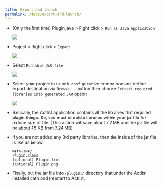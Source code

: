 ```yaml
---
title: Export and launch
permalink: /docs/export-and-launch/
---
```


* (Only the first time) Plugin.java > Right click > `Run as Java Application`

  ![]({{site.url}}/img/export-1.png)

* Project > Right click > `Export`

  ![]({{site.url}}/img/export-2.png)

* Select `Runnable JAR file`

  ![]({{site.url}}/img/export-3.png)

* Select your project in `Launch configuration` combo box and define export destination via `Browse...` button then choose `Extract required libraries into generated JAR` option

  ![]({{site.url}}/img/export-4.png)

* Basically, the Actlist application contains all the libraries that required plugin things. So, you must to delete libraries within your jar file for reduce size of file. (This action will save about 7.2 MB and the jar file will be about 45 KB from 7.24 MB)
* If you are not added any 3rd party libraries, then the inside of the jar file is like as below.
  ```
  META-INF/
  Plugin.class
  (optional) Plugin.fxml
  (optional) Plugin.png
  ```

* Finally, put the jar file into `/plugins/` directory that under the Actlist installed path and (re)start to Actlist.